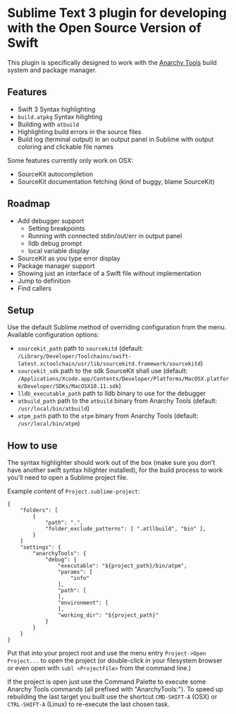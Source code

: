 # Sublime Text 3 plugin for developing with the Open Source Version of Swift

This plugin is specifically designed to work with the [Anarchy Tools](http://anarchytools.org) build system and package manager.

## Features

- Swift 3 Syntax highlighting
- `build.atpkg` Syntax hilighting
- Building with `atbuild`
- Highlighting build errors in the source files
- Build log (terminal output) in an output panel in Sublime with output coloring and clickable file names

Some features currently only work on OSX:

- SourceKit autocompletion
- SourceKit documentation fetching (kind of buggy, blame SourceKit)

## Roadmap

- Add debugger support
    - Setting breakpoints
    - Running with connected stdin/out/err in output panel
    - lldb debug prompt
    - local variable display
- SourceKit as you type error display
- Package manager support
- Showing just an interface of a Swift file without implementation
- Jump to definition
- Find callers

## Setup

Use the default Sublime method of overriding configuration from the menu.
Available configuration options:

- `sourcekit_path` path to `sourcekitd` (default: `/Library/Developer/Toolchains/swift-latest.xctoolchain/usr/lib/sourcekitd.framework/sourcekitd`)
- `sourcekit_sdk` path to the sdk SourceKit shall use (default: `/Applications/Xcode.app/Contents/Developer/Platforms/MacOSX.platform/Developer/SDKs/MacOSX10.11.sdk`)
- `lldb_executable_path` path to lldb binary to use for the debugger
- `atbuild_path` path to the `atbuild` binary from Anarchy Tools (default: `/usr/local/bin/atbuild`)
- `atpm_path` path to the `atpm` binary from Anarchy Tools (default: `/usr/local/bin/atpm`)

## How to use

The syntax highlighter should work out of the box (make sure you don't have another swift syntax hilighter installed), for the build process to work you'll need to open a Sublime project file.

Example content of `Project.sublime-project`:

```
{
	"folders": [
		{
			"path": ".",
			"folder_exclude_patterns": [ ".atllbuild", "bin" ],
		}
	]
	"settings": {
		"anarchyTools": {
			"debug": {
				"executable": "${project_path}/bin/atpm",
				"params": [
					"info"
				],
				"path": [
				],
				"environment": [
				],
				"working_dir": "${project_path}"
			}
		}
	}
}
```

Put that into your project root and use the menu entry `Project->Open Project...` to open the project (or double-click in your filesystem browser or even open with `subl <ProjectFile>` from the command line.)

If the project is open just use the Command Palette to execute some Anarchy Tools commands (all prefixed with "AnarchyTools:"). To speed up rebuilding the last target you built use the shortcut `CMD-SHIFT-A` (OSX) or `CTRL-SHIFT-A` (Linux) to re-execute the last chosen task.

